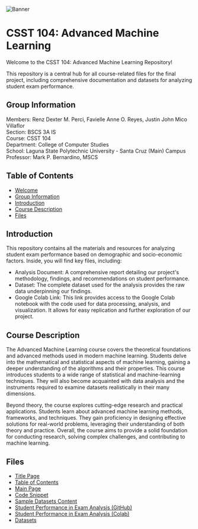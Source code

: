 ![Banner](https://github.com/renzdxtr/CSST104/assets/114558648/3454e468-14a8-49fb-8549-88bcdb125e62)

# CSST 104: Advanced Machine Learning

Welcome to the CSST 104: Advanced Machine Learning Repository!

This repository is a central hub for all course-related files for the final project, including comprehensive documentation and datasets for analyzing student exam performance.

## Group Information
Members: Renz Dexter M. Perci, Favielle Anne O. Reyes, Justin John Mico Villaflor<br>
Section: BSCS 3A IS <br>
Course: CSST 104 <br>
Department: College of Computer Studies <br>
School: Laguna State Polytechnic University - Santa Cruz (Main) Campus <br>
Professor: Mark P. Bernardino, MSCS <br>

## Table of Contents
- [Welcome](#csst-104-advanced-machine-learning)
- [Group Information](#group-information)
- [Introduction](#introduction)
- [Course Description](#course-description)
- [Files](#files)

## Introduction
This repository contains all the materials and resources for analyzing student exam performance based on demographic and socio-economic factors. 
Inside, you will find key files, including:
* Analysis Document: A comprehensive report detailing our project's methodology, findings, and recommendations on student performance.
* Dataset: The complete dataset used for the analysis provides the raw data underpinning our findings.
* Google Colab Link: This link provides access to the Google Colab notebook with the code used for data processing, analysis, and visualization. It allows for easy replication and further exploration of our project.

## Course Description
The Advanced Machine Learning course covers the theoretical foundations and advanced methods used in modern machine learning. Students delve into the mathematical and statistical aspects of machine learning, gaining a deeper understanding of the algorithms and their properties. This course introduces students to a wide range of statistical and machine-learning techniques. They will also become acquainted with data analysis and the instruments required to examine datasets realistically in their many dimensions. 

Beyond theory, the course explores cutting-edge research and practical applications. Students learn about advanced machine learning methods, frameworks, and techniques. They gain proficiency in designing effective solutions for real-world problems, leveraging their understanding of both theory and practice. Overall, the course aims to provide a solid foundation for conducting research, solving complex challenges, and contributing to machine learning.

## Files
<ul>
    <li><a href="https://github.com/renzdxtr/CSST104-Final-Project/blob/main/01_Title_Page_ML.pdf">Title Page</a></li>
    <li><a href="https://github.com/renzdxtr/CSST104-Final-Project/blob/main/02_Table_of_Contents_ML.pdf">Table of Contents</a></li>
    <li><a href="https://github.com/renzdxtr/CSST104-Final-Project/blob/main/03_Main_Page_ML.pdf">Main Page</a></li>
    <li><a href="https://github.com/renzdxtr/CSST104-Final-Project/blob/main/04_Code_Snippet_ML.pdf">Code Snippet</a></li>
    <li><a href="https://github.com/renzdxtr/CSST104-Final-Project/blob/main/05_Sample_Dataset_Content.pdf">Sample Datasets Content</a></li>
    <li><a href="https://github.com/renzdxtr/CSST104-Final-Project/blob/main/14_Student_Performance_in_Exam_Analysis.ipynb">Student Performance in Exam Analysis (GitHub)</a></li>
    <li><a href="https://colab.research.google.com/drive/15ZzTj8Iywq6qCMzLZO8XN6CWDuEXBzN1?usp=sharing">Student Performance in Exam Analysis (Colab)</a></li>
    <li><a href="https://github.com/renzdxtr/CSST104-Final-Project/blob/main/14_Student%20Performance%20in%20Exam%20Analysis.csv">Datasets</a></li>
</ul>

